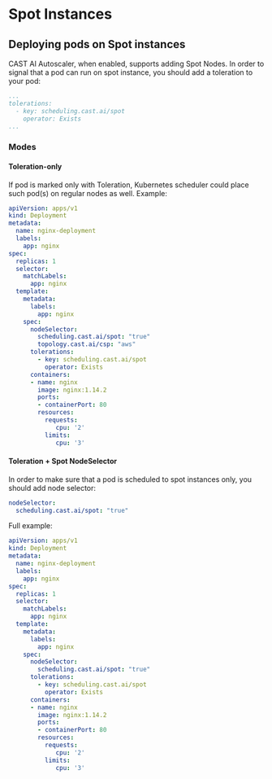 # Spot Instances

<!---
TODO: About
TODO: Enable policy
-->

## Deploying pods on Spot instances

CAST AI Autoscaler, when enabled, supports adding Spot Nodes. In order to signal that a pod can run on spot instance, you should add a toleration to your pod:

```yaml
...
tolerations:
  - key: scheduling.cast.ai/spot
    operator: Exists
...
```

### Modes

#### Toleration-only

If pod is marked only with Toleration, Kubernetes scheduler could place such pod(s) on regular nodes as well. Example:

```yaml
apiVersion: apps/v1
kind: Deployment
metadata:
  name: nginx-deployment
  labels:
    app: nginx
spec:
  replicas: 1
  selector:
    matchLabels:
      app: nginx
  template:
    metadata:
      labels:
        app: nginx
    spec:
      nodeSelector:
        scheduling.cast.ai/spot: "true"
        topology.cast.ai/csp: "aws"
      tolerations:
        - key: scheduling.cast.ai/spot
          operator: Exists
      containers:
      - name: nginx
        image: nginx:1.14.2
        ports:
        - containerPort: 80
        resources:
          requests:
             cpu: '2'
          limits:
             cpu: '3'
```

#### Toleration + Spot NodeSelector

In order to make sure that a pod is scheduled to spot instances only, you should add node selector:

```yaml
nodeSelector:
  scheduling.cast.ai/spot: "true"
```

Full example:

```yaml
apiVersion: apps/v1
kind: Deployment
metadata:
  name: nginx-deployment
  labels:
    app: nginx
spec:
  replicas: 1
  selector:
    matchLabels:
      app: nginx
  template:
    metadata:
      labels:
        app: nginx
    spec:
      nodeSelector:
        scheduling.cast.ai/spot: "true"
      tolerations:
        - key: scheduling.cast.ai/spot
          operator: Exists
      containers:
      - name: nginx
        image: nginx:1.14.2
        ports:
        - containerPort: 80
        resources:
          requests:
             cpu: '2'
          limits:
             cpu: '3'
```
